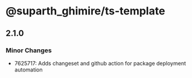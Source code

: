 # @suparth_ghimire/ts-template

## 2.1.0

### Minor Changes

- 7625717: Adds changeset and github action for package deployment automation
